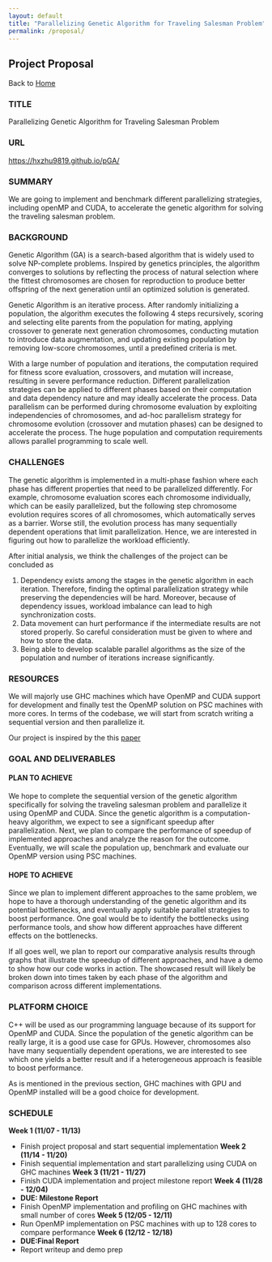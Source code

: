 ```yaml
---
layout: default
title: "Parallelizing Genetic Algorithm for Traveling Salesman Problem"
permalink: /proposal/
---
```


## Project Proposal

Back to [Home](https://hxzhu9819.github.io/pGA/)

### TITLE
Parallelizing Genetic Algorithm for Traveling Salesman Problem


### URL
https://hxzhu9819.github.io/pGA/


### SUMMARY
We are going to implement and benchmark different parallelizing strategies, including openMP and CUDA, to accelerate the genetic algorithm for solving the traveling salesman problem.


### BACKGROUND
Genetic Algorithm (GA) is a search-based algorithm that is widely used to solve NP-complete problems. Inspired by genetics principles, the algorithm converges to solutions by reflecting the process of natural selection where the fittest chromosomes are chosen for reproduction to produce better offspring of the next generation until an optimized solution is generated.

Genetic Algorithm is an iterative process. After randomly initializing a population, the algorithm executes the following 4 steps recursively, scoring and selecting elite parents from the population for mating, applying crossover to generate next generation chromosomes, conducting mutation to introduce data augmentation, and updating existing population by removing low-score chromosomes, until a predefined criteria is met. 

With a large number of population and iterations, the computation required for fitness score evaluation, crossovers, and mutation will increase, resulting in severe performance reduction. Different parallelization strategies can be applied to different phases based on their computation and data dependency nature and may ideally accelerate the process. Data parallelism can be performed during chromosome evaluation by exploiting independencies of chromosomes, and ad-hoc parallelism strategy for chromosome evolution (crossover and mutation phases) can be designed to accelerate the process. The huge population and computation requirements allows parallel programming to scale well.


### CHALLENGES
The genetic algorithm is implemented in a multi-phase fashion where each phase has different properties that need to be parallelized differently. For example, chromosome evaluation scores each chromosome individually, which can be easily parallelized, but the following step chromosome evolution requires scores of all chromosomes, which automatically serves as a barrier. Worse still, the evolution process has many sequentially dependent operations that limit parallelization. Hence, we are interested in figuring out how to parallelize the workload efficiently.

After initial analysis, we think the challenges of the project can be concluded as
1. Dependency exists among the stages in the genetic algorithm in each iteration. Therefore, finding the optimal parallelization strategy while preserving the dependencies will be hard. Moreover, because of dependency issues, workload imbalance can lead to high synchronization costs.
2. Data movement can hurt performance if the intermediate results are not stored properly. So careful consideration must be given to where and how to store the data.
3. Being able to develop scalable parallel algorithms as the size of the population and number of iterations increase significantly. 


### RESOURCES
We will majorly use GHC machines which have OpenMP and CUDA support for development and finally test the OpenMP solution on PSC machines with more cores. In terms of the codebase, we will start from scratch writing a sequential version and then parallelize it.

Our project is inspired by the this [paper](https://journalofcloudcomputing.springeropen.com/articles/10.1186/s13677-020-0157-4)
 

### GOAL AND DELIVERABLES
#### PLAN TO ACHIEVE
We hope to complete the sequential version of the genetic algorithm specifically for solving the traveling salesman problem and parallelize it using OpenMP and CUDA. Since the genetic algorithm is a computation-heavy algorithm, we expect to see a significant speedup after parallelization. Next, we plan to compare the performance of speedup of implemented approaches and analyze the reason for the outcome. Eventually, we will scale the population up, benchmark and evaluate our OpenMP version using PSC machines.
 
#### HOPE TO ACHIEVE
Since we plan to implement different approaches to the same problem, we hope to have a thorough understanding of the genetic algorithm and its potential bottlenecks, and eventually apply suitable parallel strategies to boost performance. One goal would be to identify the bottlenecks using performance tools, and show how different approaches have different effects on the bottlenecks.

If all goes well, we plan to report our comparative analysis results through graphs that illustrate the speedup of different approaches, and have a demo to show how our code works in action. The showcased result will likely be broken down into times taken by each phase of the algorithm and comparison across different implementations. 


### PLATFORM CHOICE
C++ will be used as our programming language because of its support for OpenMP and CUDA. Since the population of the genetic algorithm can be really large, it is a good use case for GPUs. However, chromosomes also have many sequentially dependent operations, we are interested to see which one yields a better result and if a heterogeneous approach is feasible to boost performance.

As is mentioned in the previous section, GHC machines with GPU and OpenMP installed will be a good choice for development.


### SCHEDULE
**Week 1 (11/07 - 11/13)**
* Finish project proposal and start sequential implementation
**Week 2 (11/14 - 11/20)**
* Finish sequential implementation and start parallelizing using CUDA on GHC machines
**Week 3 (11/21 - 11/27)**
* Finish CUDA implementation and project milestone report 
**Week 4 (11/28 - 12/04)**
* **DUE: Milestone Report** 
* Finish OpenMP implementation and profiling on GHC machines with small number of cores 
**Week 5 (12/05 - 12/11)**
* Run OpenMP implementation on PSC machines with up to 128 cores to compare performance
**Week 6 (12/12 - 12/18)**
* **DUE:Final Report**
* Report writeup and demo prep 


